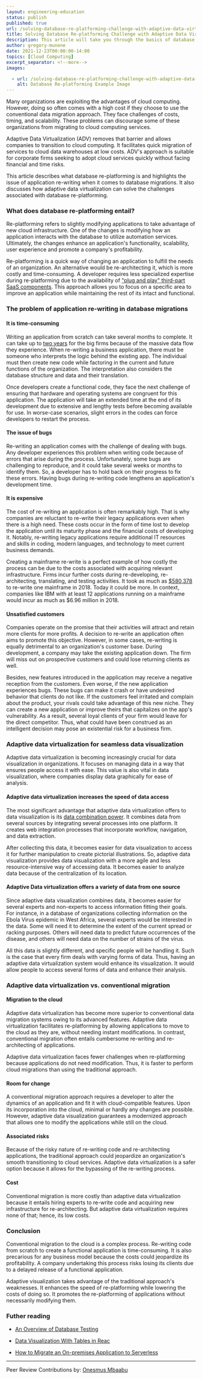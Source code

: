 ```yaml
---
layout: engineering-education
status: publish
published: true
url: /solving-database-re-platforming-challenge-with-adaptive-data-virtualization/
title: Solving Database Re-platforming Challenge with Adaptive Data Virtualization
description: This article will take you through the basics of database re-platforming and related challenges in database migrations. We will look at how adaptive data virtualization can solve these challenges. 
author: gregory-munene
date: 2021-12-23T00:00:00-14:00
topics: [Cloud Computing]
excerpt_separator: <!--more-->
images:

  - url: /solving-database-re-platforming-challenge-with-adaptive-data-virtualization/hero.png
    alt: Database Re-platforming Example Image
---
```

Many organizations are exploiting the advantages of cloud computing. However, doing so often comes with a high cost if they choose to use the conventional data migration approach. They face challenges of costs, timing, and scalability. These problems can discourage some of these organizations from migrating to cloud computing services.
<!--more-->
Adaptive Data Virtualization (ADV) removes that barrier and allows companies to transition to cloud computing. It facilitates quick migration of services to cloud data warehouses at low costs. ADV's approach is suitable for corporate firms seeking to adopt cloud services quickly without facing financial and time risks.

This article describes what database re-platforming is and highlights the issue of application re-writing when it comes to database migrations. It also discusses how adaptive data virtualization can solve the challenges associated with database re-platforming.

### What does database re-platforming entail?
Re-platforming refers to slightly modifying applications to take advantage of new cloud infrastructure. One of the changes is modifying how an application interacts with the database to utilize automation services. Ultimately, the changes enhance an application's functionality, scalability, user experience and promote a company's profitability.

Re-platforming is a quick way of changing an application to fulfill the needs of an organization. An alternative would be re-architecting it, which is more costly and time-consuming. A developer requires less specialized expertise during re-platforming due to the availability of ["plug and play" third-part SaaS components](https://auth0.com/blog/what-is-replatforming/). This approach allows you to focus on a specific area to improve an application while maintaining the rest of its intact and functional.

### The problem of application re-writing in database migrations

#### It is time-consuming
Writing an application from scratch can take several months to complete. It can take up to [two years](https://accesto.com/blog/5-reasons-why-rewriting-an-applications-from-scratch-is-a-bad-idea/) for the big firms because of the massive data flow they experience. When re-writing a business application, there must be someone who interprets the logic behind the existing app. The individual must then create new code while factoring in the current and future functions of the organization. The interpretation also considers the database structure and data and their translation.

Once developers create a functional code, they face the next challenge of ensuring that hardware and operating systems are congruent for this application. The application will take an extended time at the end of its development due to extensive and lengthy tests before becoming available for use. In worse-case scenarios, slight errors in the codes can force developers to restart the process.

#### The issue of bugs
Re-writing an application comes with the challenge of dealing with bugs. Any developer experiences this problem when writing code because of errors that arise during the process. Unfortunately, some bugs are challenging to reproduce, and it could take several weeks or months to identify them. So, a developer has to hold back on their progress to fix these errors. Having bugs during re-writing code lengthens an application's development time.

#### It is expensive
The cost of re-writing an application is often remarkably high. That is why companies are reluctant to re-write their legacy applications even when there is a high need. These costs occur in the form of time lost to develop the application until its maturity phase and the financial costs of developing it. Notably, re-writing legacy applications require additional IT resources and skills in coding, modern languages, and technology to meet current business demands.

Creating a mainframe re-write is a perfect example of how costly the process can be due to the costs associated with acquiring relevant infrastructure. Firms incur further costs during re-developing, re-architecting, translating, and testing activities. It took as much as [$580,378](https://www.tmaxsoft.com/why-rewriting-legacy-applications-can-be-a-costly-mistake-and-how-to-avoid-it/) to re-write one mainframe in 2018. Today it could be more. In context, companies like IBM with at least 12 applications running on a mainframe would incur as much as $6.96 million in 2018.

#### Unsatisfied customers
Companies operate on the promise that their activities will attract and retain more clients for more profits. A decision to re-write an application often aims to promote this objective. However, in some cases, re-writing is equally detrimental to an organization's customer base. During development, a company may take the existing application down. The firm will miss out on prospective customers and could lose returning clients as well.

Besides, new features introduced in the application may receive a negative reception from the customers. Even worse, if the new application experiences bugs. These bugs can make it crash or have undesired behavior that clients do not like. If the customers feel irritated and complain about the product, your rivals could take advantage of this new niche. They can create a new application or improve theirs that capitalizes on the app's vulnerability. As a result, several loyal clients of your firm would leave for the direct competitor. Thus, what could have been construed as an intelligent decision may pose an existential risk for a business firm.

### Adaptive data virtualization for seamless data visualization
Adaptive data virtualization is becoming increasingly crucial for data visualization in organizations. It focuses on managing data in a way that ensures people access it with ease. This value is also vital in data visualization, where companies display data graphically for ease of analysis.

#### Adaptive data virtualization increases the speed of data access
The most significant advantage that adaptive data virtualization offers to data visualization is its [data combination power](https://fintelics.medium.com/data-virtualization-and-its-benefits-for-business-users-dc10c1486525). It combines data from several sources by integrating several processes into one platform. It creates web integration processes that incorporate workflow, navigation, and data extraction. 

After collecting this data, it becomes easier for data visualization to access it for further manipulation to create pictorial illustrations. So, adaptive data visualization provides data visualization with a more agile and less resource-intensive way of accessing data. It becomes easier to analyze data because of the centralization of its location.

#### Adaptive Data virtualization offers a variety of data from one source
Since adaptive data visualization combines data, it becomes easier for several experts and non-experts to access information fitting their goals. For instance, in a database of organizations collecting information on the Ebola Virus epidemic in West Africa, several experts would be interested in the data. Some will need it to determine the extent of the current spread or racking purposes. Others will need data to predict future occurrences of the disease, and others will need data on the number of strains of the virus.

All this data is slightly different, and specific people will be handling it. Such is the case that every firm deals with varying forms of data. Thus, having an adaptive data virtualization system would enhance its visualization. It would allow people to access several forms of data and enhance their analysis.

### Adaptive data virtualization vs. conventional migration

#### Migration to the cloud
Adaptive data virtualization has become more superior to conventional data migration systems owing to its advanced features. Adaptive data virtualization facilitates re-platforming by allowing applications to move to the cloud as they are, without needing instant modifications. In contrast, conventional migration often entails cumbersome re-writing and re-architecting of applications.

Adaptive data virtualization faces fewer challenges when re-platforming because applications do not need modification. Thus, it is faster to perform cloud migrations than using the traditional approach.

#### Room for change
A conventional migration approach requires a developer to alter the dynamics of an application and fit it with cloud-compatible features. Upon its incorporation into the cloud, minimal or hardly any changes are possible. However, adaptive data visualization guarantees a modernized approach that allows one to modify the applications while still on the cloud.

#### Associated risks
Because of the risky nature of re-writing code and re-architecting applications, the traditional approach could jeopardize an organization's smooth transitioning to cloud services. Adaptive data virtualization is a safer option because it allows for the bypassing of the re-writing process.

#### Cost
Conventional migration is more costly than adaptive data virtualization because it entails hiring experts to re-write code and acquiring new infrastructure for re-architecting. But adaptive data virtualization requires none of that; hence, its low costs.

### Conclusion
Conventional migration to the cloud is a complex process. Re-writing code from scratch to create a functional application is time-consuming. It is also precarious for any business model because the costs could jeopardize its profitability. A company undertaking this process risks losing its clients due to a delayed release of a functional application.

Adaptive visualization takes advantage of the traditional approach's weaknesses. It enhances the speed of re-platforming while lowering the costs of doing so. It promotes the re-platforming of applications without necessarily modifying them.

### Futher reading 
- [An Overview of Database Testing](/engineering-education/an-overview-of-database-testing/)

- [Data Visualization With Tables in Reac](/engineering-education/data-visualization-with-tables-in-react/)

- [How to Migrate an On-premises Application to Serverless](/engineering-education/how-to-migrate-an-on-prem-application-to-serverless/)

---
Peer Review Contributions by: [Onesmus Mbaabu](/engineering-education/authors/onesmus-mbaabu/)
